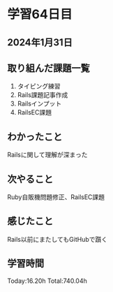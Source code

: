 # 学習64日目
## 2024年1月31日
## 取り組んだ課題一覧
1. タイピング練習
5. Rails課題記事作成
6. Railsインプット
7. RailsEC課題
## わかったこと
Railsに関して理解が深まった
## 次やること
Ruby自販機問題修正、RailsEC課題
## 感じたこと
Rails以前にまたしてもGitHubで躓く
## 学習時間
 Today:16.20h
 Total:740.04h
